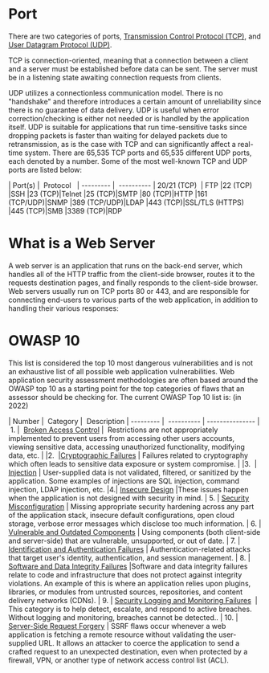   
# Port

There are two categories of ports, [Transmission Control Protocol (TCP)](https://en.wikipedia.org/wiki/Transmission_Control_Protocol), and [User Datagram Protocol (UDP)](https://en.wikipedia.org/wiki/User_Datagram_Protocol).  

TCP is connection-oriented, meaning that a connection between a client and a server must be established before data can be sent. The server must be in a listening state awaiting connection requests from clients.  

UDP utilizes a connectionless communication model. There is no "handshake" and therefore introduces a certain amount of unreliability since there is no guarantee of data delivery. UDP is useful when error correction/checking is either not needed or is handled by the application itself. UDP is suitable for applications that run time-sensitive tasks since dropping packets is faster than waiting for delayed packets due to retransmission, as is the case with TCP and can significantly affect a real-time system. There are 65,535 TCP ports and 65,535 different UDP ports, each denoted by a number. Some of the most well-known TCP and UDP ports are listed below:

  

| Port(s) |  Protocol  
| --------- |  ----------
| 20/21 (TCP)  | FTP
|22 (TCP) |SSH
|23 (TCP)|Telnet
|25 (TCP)|SMTP
|80 (TCP)|HTTP
|161 (TCP/UDP)|SNMP
|389 (TCP/UDP)|LDAP
|443 (TCP)|SSL/TLS (HTTPS)
|445 (TCP)|SMB
|3389 (TCP)|RDP

  

# What is a Web Server

A web server is an application that runs on the back-end server, which handles all of the HTTP traffic from the client-side browser, routes it to the requests destination pages, and finally responds to the client-side browser. Web servers usually run on TCP ports 80 or 443, and are responsible for connecting end-users to various parts of the web application, in addition to handling their various responses:

  

# OWASP 10

This list is considered the top 10 most dangerous vulnerabilities and is not an exhaustive list of all possible web application vulnerabilities. Web application security assessment methodologies are often based around the OWASP top 10 as a starting point for the top categories of flaws that an assessor should be checking for. The current OWASP Top 10 list is: (in 2022)

  

| Number |  Category |  Description 
| --------- |  ---------- | --------------- 
|  1. |  [Broken Access Control](https://owasp.org/Top10/A01_2021-Broken_Access_Control/) |  Restrictions are not appropriately implemented to prevent users from accessing other users accounts, viewing sensitive data, accessing unauthorized functionality, modifying data, etc. |
|2.  |[Cryptographic Failures](https://owasp.org/Top10/A02_2021-Cryptographic_Failures/) | Failures related to cryptography which often leads to sensitive data exposure or system compromise. |
|3.  | [Injection](https://owasp.org/Top10/A03_2021-Injection/) | User-supplied data is not validated, filtered, or sanitized by the application. Some examples of injections are SQL injection, command injection, LDAP injection, etc.
|4.| [Insecure Design](https://owasp.org/Top10/A04_2021-Insecure_Design/) |These issues happen when the application is not designed with security in mind.
| 5. | [Security Misconfiguration](https://owasp.org/Top10/A05_2021-Security_Misconfiguration/) | Missing appropriate security hardening across any part of the application stack, insecure default configurations, open cloud storage, verbose error messages which disclose too much information.
| 6. | [Vulnerable and Outdated Components](https://owasp.org/Top10/A06_2021-Vulnerable_and_Outdated_Components/) | Using components (both client-side and server-side) that are vulnerable, unsupported, or out of date.
| 7. | [Identification and Authentication Failures](https://owasp.org/Top10/A07_2021-Identification_and_Authentication_Failures/) | Authentication-related attacks that target user's identity, authentication, and session management.
| 8. | [Software and Data Integrity Failures](https://owasp.org/Top10/A08_2021-Software_and_Data_Integrity_Failures/) |Software and data integrity failures relate to code and infrastructure that does not protect against integrity violations. An example of this is where an application relies upon plugins, libraries, or modules from untrusted sources, repositories, and content delivery networks (CDNs).
| 9. | [Security Logging and Monitoring Failures](https://owasp.org/Top10/A09_2021-Security_Logging_and_Monitoring_Failures/)  | This category is to help detect, escalate, and respond to active breaches. Without logging and monitoring, breaches cannot be detected..
| 10. | [Server-Side Request Forgery](https://owasp.org/Top10/A10_2021-Server-Side_Request_Forgery_%28SSRF%29/) | SSRF flaws occur whenever a web application is fetching a remote resource without validating the user-supplied URL. It allows an attacker to coerce the application to send a crafted request to an unexpected destination, even when protected by a firewall, VPN, or another type of network access control list (ACL).